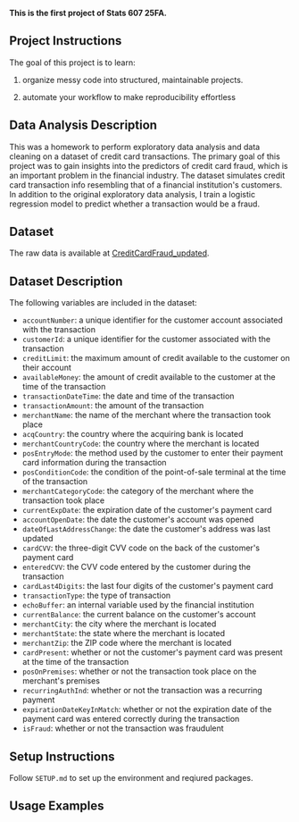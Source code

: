 **This is the first project of Stats 607 25FA.**

## Project Instructions
The goal of this project is to learn: 

1. organize messy code into structured, maintainable projects. 

2. automate your workflow to make reproducibility effortless


## Data Analysis Description
This was a homework to perform exploratory data analysis and data cleaning on a dataset of credit card transactions. 
The primary goal of this project was to gain insights into the predictors of credit card fraud, which is an important problem in the financial industry.
The dataset simulates credit card transaction info resembling that of a financial institution's customers. 
In addition to the original exploratory data analysis, I train a logistic regression model to predict whether a transaction would be a fraud. 

## Dataset
The raw data is available at [CreditCardFraud_updated](https://www.dropbox.com/scl/fi/amlnrhnefhwkyv6byn517/CreditCardFraud_updated.csv?rlkey=t6hnsl3w5c77xddtkxzjxasa1&st=fy22wrtx&dl=0). 

## Dataset Description

The following variables are included in the dataset:

- `accountNumber`: a unique identifier for the customer account associated with the transaction
- `customerId`: a unique identifier for the customer associated with the transaction
- `creditLimit`: the maximum amount of credit available to the customer on their account
- `availableMoney`: the amount of credit available to the customer at the time of the transaction
- `transactionDateTime`: the date and time of the transaction
- `transactionAmount`: the amount of the transaction
- `merchantName`: the name of the merchant where the transaction took place
- `acqCountry`: the country where the acquiring bank is located
- `merchantCountryCode`: the country where the merchant is located
- `posEntryMode`: the method used by the customer to enter their payment card information during the transaction
- `posConditionCode`: the condition of the point-of-sale terminal at the time of the transaction
- `merchantCategoryCode`: the category of the merchant where the transaction took place
- `currentExpDate`: the expiration date of the customer's payment card
- `accountOpenDate`: the date the customer's account was opened
- `dateOfLastAddressChange`: the date the customer's address was last updated
- `cardCVV`: the three-digit CVV code on the back of the customer's payment card
- `enteredCVV`: the CVV code entered by the customer during the transaction
- `cardLast4Digits`: the last four digits of the customer's payment card
- `transactionType`: the type of transaction
- `echoBuffer`: an internal variable used by the financial institution
- `currentBalance`: the current balance on the customer's account
- `merchantCity`: the city where the merchant is located
- `merchantState`: the state where the merchant is located
- `merchantZip`: the ZIP code where the merchant is located
- `cardPresent`: whether or not the customer's payment card was present at the time of the transaction
- `posOnPremises`: whether or not the transaction took place on the merchant's premises
- `recurringAuthInd`: whether or not the transaction was a recurring payment
- `expirationDateKeyInMatch`: whether or not the expiration date of the payment card was entered correctly during the transaction
- `isFraud`: whether or not the transaction was fraudulent


## Setup Instructions
Follow `SETUP.md` to set up the environment and reqiured packages. 

## Usage Examples

